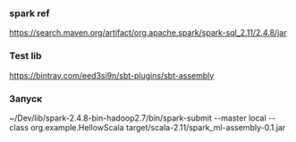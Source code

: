 ### spark ref
https://search.maven.org/artifact/org.apache.spark/spark-sql_2.11/2.4.8/jar

### Test lib
https://bintray.com/eed3si9n/sbt-plugins/sbt-assembly

### Запуск
~/Dev/lib/spark-2.4.8-bin-hadoop2.7/bin/spark-submit --master local --class org.example.HellowScala target/scala-2.11/spark_ml-assembly-0.1.jar
